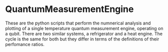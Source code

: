 # QuantumMeasurementEngine
These are the python scripts that perform the numnerical analysis and plotting of a single temperature quantum measurement engine, operating on a qubit.
There are two similar systems, a refrigerator and a heat engine. The cycle is the same for both but they differ in terms of the definitions of their perfomance ratios.
